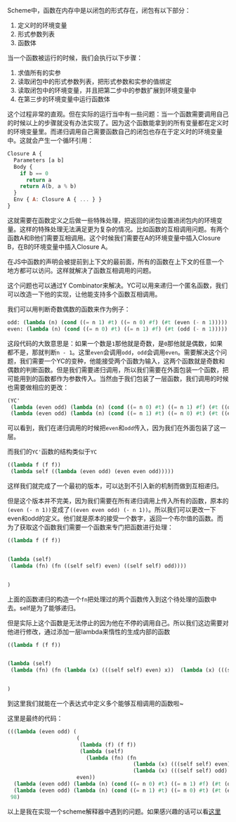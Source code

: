 Scheme中，函数在内存中是以闭包的形式存在，闭包有以下部分：

1. 定义时的环境变量
2. 形式参数列表
3. 函数体

当一个函数被运行的时候，我们会执行以下步骤：

1. 求值所有的实参
2. 读取闭包中的形式参数列表，把形式参数和实参的值绑定
3. 读取闭包中的环境变量，并且把第二步中的参数扩展到环境变量中
4. 在第三步的环境变量中运行函数体

这个过程非常的直观。但在实际的运行当中有一些问题：当一个函数需要调用自己的时候以上的步骤就没有办法实现了。因为这个函数能拿到的所有变量都在定义时的环境变量里。而递归调用自己需要函数自己的闭包也存在于定义时的环境变量中。这就会产生一个循环引用：

```js
Closure A {
  Parameters [a b]
  Body {
    if b == 0
      return a
    return A(b, a % b)
  }
  Env { A: Closure A { ... } }
}
```

这就需要在函数定义之后做一些特殊处理，把返回的闭包设置进闭包内的环境变量。这样的特殊处理无法满足更为复杂的情况。比如函数的互相调用问题。有两个函数A和B他们需要互相调用。这个时候我们需要在A的环境变量中插入Closure B，在B的环境变量中插入Closure A。

在JS中函数的声明会被提前到上下文的最前面，所有的函数在上下文的任意一个地方都可以访问。这样就解决了函数互相调用的问题。

这个问题也可以通过Y Combinator来解决。YC可以用来递归一个匿名函数，我们可以改造一下他的实现，让他能支持多个函数互相调用。

我们可以用判断奇数偶数的函数来作为例子：

```scheme
odd: (lambda (n) (cond ((= n 1) #t) ((= n 0) #f) (#t (even (- n 1)))))
even: (lambda (n) (cond ((= n 0) #t) ((= n 1) #f) (#t (odd (- n 1)))))
```

这段代码的大致意思是：如果一个数是`1`那他就是奇数，是`0`那他就是偶数，如果都不是，那就判断`n - 1`。这里`even`会调用`odd`，`odd`会调用`even`。需要解决这个问题，我们需要一个YC的变种，他能接受两个函数为输入，这两个函数就是奇数和偶数的判断函数。但是我们需要递归调用，所以我们需要在外面包装一个函数，把可能用到的函数都作为参数传入。当然由于我们包装了一层函数，我们调用的时候也需要做相应的更改：

```scheme
(YC' 
 (lambda (even odd) (lambda (n) (cond ((= n 0) #t) ((= n 1) #f) (#t ((odd even odd) (- n 1))))))
 (lambda (even odd) (lambda (n) (cond ((= n 1) #t) ((= n 0) #t) (#t ((even even odd) (- n 1)))))))
```

可以看到，我们在递归调用的时候把`even`和`odd`传入，因为我们在外面包装了这一层。

而我们的`YC'`函数的结构类似于`YC`

```scheme
((lambda f (f f))
 (lambda self ((lambda (even odd) (even even odd)))))
```

这样我们就完成了一个最初的版本，可以达到不引入新的机制而做到互相递归。

但是这个版本并不完美，因为我们需要在所有递归调用上传入所有的函数，原本的`(even (- n 1))`变成了`((even even odd) (- n 1))`。所以我们可以更改一下even和odd的定义。他们就是原本的接受一个数字，返回一个布尔值的函数。而为了获取这个函数我们需要一个函数来专门把函数进行处理：

```scheme
((lambda f (f f))


(lambda (self)
 (lambda (fn) (fn ((self self) even) ((self self) odd))))


)
```

上面的函数递归的构造一个`fn`把处理过的两个函数传入到这个待处理的函数中去。self是为了能够递归。

但是实际上这个函数是无法停止的因为他在不停的调用自己。所以我们这边需要对他进行修改，通过添加一层lambda来惰性的生成内部的函数


```scheme
((lambda f (f f))


(lambda (self)
 (lambda (fn) (fn (lambda (x) (((self self) even) x))  (lambda (x) (((self self) odd) x))))


)
```

到这里我们就能在一个表达式中定义多个能够互相调用的函数啦~

这里是最终的代码：

```scheme
(((lambda (even odd) (
                      (
                       (lambda (f) (f f))
                       (lambda (self)
                         (lambda (fn) (fn
                                        (lambda (x) (((self self) even) x))
                                        (lambda (x) (((self self) odd) x))))))
                      even))
  (lambda (even odd) (lambda (n) (cond ((= n 0) #t) ((= n 1) #f) (#t (odd (- n 1))))))
  (lambda (even odd) (lambda (n) (cond ((= n 1) #t) ((= n 0) #t) (#t (even (- n 1)))))))
 98)
```

以上是我在实现一个scheme解释器中遇到的问题。如果感兴趣的话可以看[这里](https://github.com/waksana/scheme)
